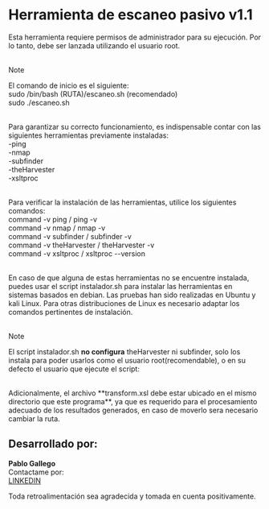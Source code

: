 # Herramienta de escaneo pasivo v1.1
Esta herramienta requiere permisos de administrador para su ejecución. 
Por lo tanto, debe ser lanzada utilizando el usuario root. <br><br>

> [!NOTE]
> El comando de inicio es el siguiente:<br>
> sudo /bin/bash (RUTA)/escaneo.sh (recomendado)<br>
> sudo ./escaneo.sh
<br>
Para garantizar su correcto funcionamiento, es indispensable contar con 
las siguientes herramientas previamente instaladas:<br>
-ping <br>
-nmap <br>
-subfinder <br>
-theHarvester <br>
-xsltproc <br><br>

Para verificar la instalación de las herramientas, utilice los siguientes comandos: <br>
command -v ping / ping -v <br>
command -v nmap / nmap -v <br>
command -v subfinder / subfinder -v <br>
command -v theHarvester / theHarvester -v <br>
command -v xsltproc /  xsltproc --version <br><br>

En caso de que alguna de estas herramientas no se encuentre instalada, puedes usar el script instalador.sh 
para instalar las herramientas en sistemas basados en debian. Las pruebas han sido realizadas en Ubuntu y kali Linux. Para otras distribuciones de Linux es necesario adaptar los comandos pertinentes de instalación. <br><br>

> [!NOTE]
> El script instalador.sh **no configura** theHarvester ni subfinder, solo los instala para poder usarlos como el usuario root(recomendable), o en su defecto el usuario que ejecute el script:
<br>
Adicionalmente, el archivo **transform.xsl debe estar ubicado en el mismo directorio que este programa**, 
ya que es requerido para el procesamiento adecuado de los resultados generados, en caso de moverlo sera necesario cambiar la ruta. <br>

## Desarrollado por:
**Pablo Gallego**<br>
Contactame por:<br>
[LINKEDIN](https://www.linkedin.com/in/pablogallegomartinez/) <br>

Toda retroalimentación sea agradecida y tomada en cuenta positivamente.
